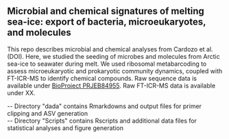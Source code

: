 ## Microbial and chemical signatures of melting sea-ice: export of bacteria, microeukaryotes, and molecules

This repo describes microbial and chemical analyses from Cardozo et al. (DOI). Here, we studied the seeding of microbes and molecules from Arctic sea-ice to seawater during melt. We used ribosomal metabarcoding to assess microeukaryotic and prokaryotic community dynamics, coupled with FT-ICR-MS to identify chemical compounds. Raw sequence data is available under [BioProject PRJEB84955](https://www.ebi.ac.uk/ena/browser/view/PRJEB84955). Raw FT-ICR-MS data is available under XX.

-- Directory "dada" contains Rmarkdowns and output files for primer clipping and ASV generation  
-- Directory "Scripts" contains Rscripts and additional data files for statistical analyses and figure generation    
